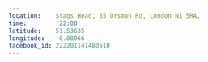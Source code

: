 ```yaml
---
location:    Stags Head, 55 Orsman Rd, London N1 5RA,
time:        '22:00'
latitude:    51.53635
longitude:   -0.08066
facebook_id: 222201141480510
---
```

